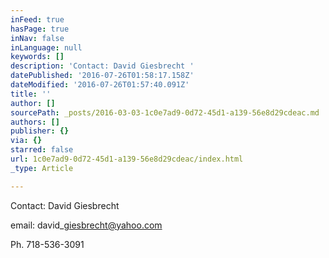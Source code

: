 ```yaml
---
inFeed: true
hasPage: true
inNav: false
inLanguage: null
keywords: []
description: 'Contact: David Giesbrecht '
datePublished: '2016-07-26T01:58:17.158Z'
dateModified: '2016-07-26T01:57:40.091Z'
title: ''
author: []
sourcePath: _posts/2016-03-03-1c0e7ad9-0d72-45d1-a139-56e8d29cdeac.md
authors: []
publisher: {}
via: {}
starred: false
url: 1c0e7ad9-0d72-45d1-a139-56e8d29cdeac/index.html
_type: Article

---
```

Contact: David Giesbrecht 

email: david\_giesbrecht@yahoo.com

Ph. 718-536-3091